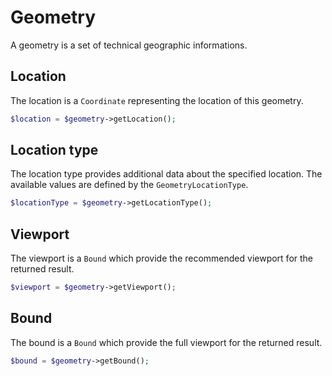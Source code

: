 # Geometry

A geometry is a set of technical geographic informations.

## Location

The location is a `Coordinate` representing the location of this geometry.

``` php
$location = $geometry->getLocation();
```

## Location type

The location type provides additional data about the specified location. The available values are defined by 
the `GeometryLocationType`. 

``` php
$locationType = $geometry->getLocationType();
```

## Viewport

The viewport is a `Bound` which provide the recommended viewport for the returned result.

``` php
$viewport = $geometry->getViewport();
```

## Bound

The bound is a `Bound` which provide the full viewport for the returned result.

``` php
$bound = $geometry->getBound();
```
